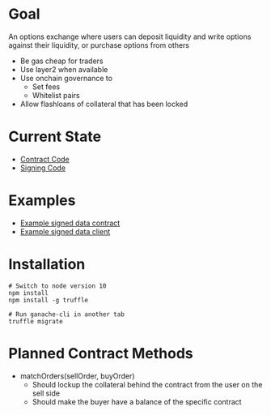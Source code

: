 # Goal
An options exchange where users can deposit liquidity and write options against their liquidity, or purchase options from others


* Be gas cheap for traders
* Use layer2 when available
* Use onchain governance to
  * Set fees
  * Whitelist pairs
* Allow flashloans of collateral that has been locked

# Current State
* [Contract Code](contracts/ShrubExchange.sol)
* [Signing Code](backend/test-order.js)

# Examples
* [Example signed data contract](https://github.com/ethereum/EIPs/blob/master/assets/eip-712/Example.sol)
* [Example signed data client](https://github.com/ethereum/EIPs/blob/master/assets/eip-712/Example.js)


# Installation
```
# Switch to node version 10
npm install
npm install -g truffle

# Run ganache-cli in another tab
truffle migrate
```


# Planned Contract Methods
* matchOrders(sellOrder, buyOrder)
  * Should lockup the collateral behind the contract from the user on the sell side
  * Should make the buyer have a balance of the specific contract

